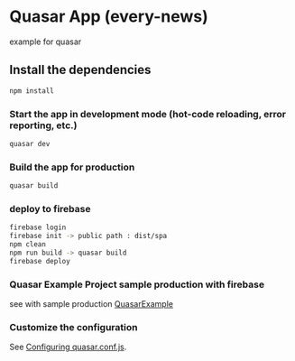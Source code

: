 # Quasar App (every-news)

example for quasar

## Install the dependencies
```bash
npm install
```

### Start the app in development mode (hot-code reloading, error reporting, etc.)
```bash
quasar dev
```


### Build the app for production
```bash
quasar build
```

### deploy to firebase
```bash
firebase login
firebase init -> public path : dist/spa
npm clean
npm run build -> quasar build
firebase deploy
```

### Quasar Example Project sample production with firebase
see with sample production [QuasarExample](https://example-quasar-a26bd.web.app/)


### Customize the configuration
See [Configuring quasar.conf.js](https://v1.quasar.dev/quasar-cli/quasar-conf-js).
